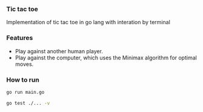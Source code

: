 ### Tic tac toe
Implementation of tic tac toe in go lang with interation by terminal

### Features
- Play against another human player.
- Play against the computer, which uses the Minimax algorithm for optimal moves.

### How to run
```bash
go run main.go 
```

```bash
go test ./... -v 
```